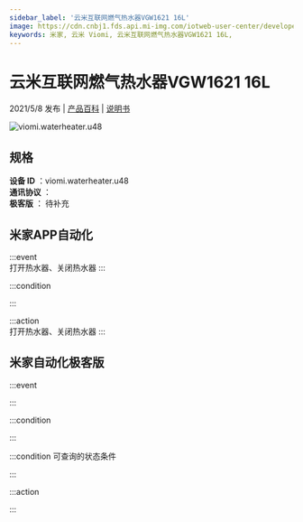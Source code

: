 ```yaml
---
sidebar_label: '云米互联网燃气热水器VGW1621 16L'
image: https://cdn.cnbj1.fds.api.mi-img.com/iotweb-user-center/developer_1679047902714DL19rvLX.png?GalaxyAccessKeyId=AKVGLQWBOVIRQ3XLEW&Expires=9223372036854775807&Signature=psKa3l57yNWySR3w+SdwpoUjI+k=
keywords: 米家, 云米 Viomi, 云米互联网燃气热水器VGW1621 16L, 
---
```

# 云米互联网燃气热水器VGW1621 16L

2021/5/8 发布 | [产品百科](https://home.mi.com/webapp/content/baike/product/index.html?model=viomi.waterheater.u48/) | [说明书](https://home.mi.com/views/introduction.html?model=viomi.waterheater.u48&region=cn)

![viomi.waterheater.u48](https://cdn.cnbj1.fds.api.mi-img.com/iotweb-user-center/developer_1679047902714DL19rvLX.png?GalaxyAccessKeyId=AKVGLQWBOVIRQ3XLEW&Expires=9223372036854775807&Signature=psKa3l57yNWySR3w+SdwpoUjI+k=)

## 规格  
> 
**设备 ID** ：viomi.waterheater.u48  
**通讯协议** ：  
**极客版**  ： 待补充 


## 米家APP自动化  

:::event  
打开热水器、关闭热水器
:::

:::condition  

:::

:::action   
打开热水器、关闭热水器
:::

## 米家自动化极客版  

:::event  

:::

:::condition  

:::

:::condition 可查询的状态条件  

:::

:::action  

:::

        

